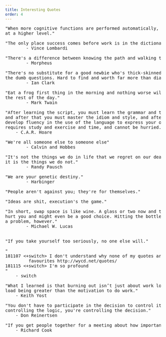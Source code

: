 ```yaml
---
title: Interesting Quotes
order: 4
---
```


<pre>
"When more cognitive functions are performed automatically, we can perform
at a higher level."

"The only place success comes before work is in the dictionary."
        - Vince Lombardi

"There's a difference between knowing the path and walking the path."
        - Morpheus

"There's no substitute for a good newbie who's thick-skinned enough to ask
the dumb questions. Hard to find and worth far more than diamonds."
        - Ian Clark

"Eat a frog first thing in the morning and nothing worse will happen to you
the rest of the day."
        - Mark Twain

"After learning the script, you must learn the grammar and the vocabulary,
and after that you must master the idiom and style, and after that you must
develop fluency in the use of the language to express your own ideas. All this
requires study and exercise and time, and cannot be hurried."
	- C.A.R. Hoare

"We're all someone else to someone else"
        - Calvin and Hobbes

"It's not the things we do in life that we regret on our death bed,
it is the things we do not."
        - Randy Pausch

"We are your genetic destiny."
        - Harbinger

"People aren't against you; they're for themselves."

"Ideas are shit, execution's the game."

"In short, swap space is like wine. A glass or two now and then won't
hurt you and might even be a good choice. Hitting the bottle constantly is
a problem, however."
        - Michael W. Lucas


"If you take yourself too seriously, no one else will."

"
181107 <+switch> I don't understand why none of my quotes are amongst your
		 favourites http://wycd.net/quotes/
181115 <+switch> I'm so profound
"
	- switch

"What I learned is that burning out isn’t just about work load, it’s about work
load being greater than the motivation to do work."
    - Keith Yost

"You don't have to participate in the decision to control it. As long as you're
controlling the logic, you're controlling the decision."
    - Don Reinertsen

"If you get people together for a meeting about how important some topic is, then you know that you failed."
    - Richard Cook

</pre>
